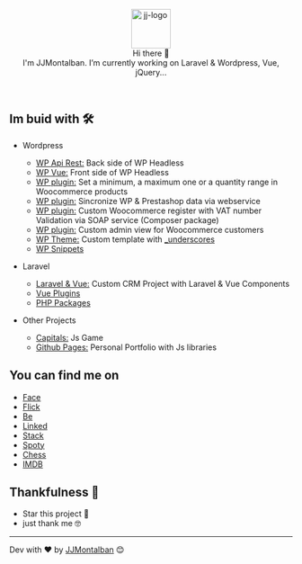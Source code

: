 <p align="center">

  <a href="https://jjmontalban.github.io" target="_blank">
    <img alt="jj-logo" height="70" alt="Amplication Logo" src="https://filmder.jjmontalban.com/img/logoJJ.png"/>
  </a>
  <br>
  Hi there 👋
  <br>
  I'm JJMontalban. I’m currently working on Laravel & Wordpress, Vue, jQuery...
</p>
 <br>



## Im buid with 🛠️

* Wordpress

  * [WP Api Rest:](https://github.com/jjmontalban/filmder-back) Back side of WP Headless
  * [WP Vue:](https://github.com/jjmontalban/filmder-front) Front side of WP Headless
  * [WP plugin:](https://wordpress.org/plugins/product-quantity-settings/) Set a minimum, a maximum one or a quantity range in Woocommerce products
  * [WP plugin:](https://github.com/jjmontalban/ps-webservice) Sincronize WP & Prestashop data via webservice
  * [WP plugin:](https://github.com/jjmontalban/fmk-register) Custom Woocommerce register with VAT number Validation via SOAP service (Composer package)
  * [WP plugin:](https://github.com/jjmontalban/wp-customers) Custom admin view for Woocommerce customers 
  * [WP Theme:](https://github.com/jjmontalban/caramelotattoo) Custom template with [_underscores](https://underscores.me/)
  * [WP Snippets](https://gist.github.com/jjmontalban)


* Laravel

  * [Laravel & Vue:](https://github.com/jjmontalban/gbc) Custom CRM Project with Laravel & Vue Components
  * [Vue Plugins](https://github.com/jjmontalban/LVB)
  * [PHP Packages](https://github.com/jjmontalban/BORME)


* Other Projects

  * [Capitals:](https://github.com/jjmontalban/capitalsGame/blob/master/index.html) Js Game
  * [Github Pages:](https://jjmontalban.github.io) Personal Portfolio with Js libraries


## You can find me on

* [Face](https://www.facebook.com/jjm0ntalban)
* [Flick](https://www.flickr.com/photos/kinkijurado/)
* [Be](https://www.behance.net/jjmontalban)
* [Linked](https://www.linkedin.com/in/jjmontalban/)
* [Stack](https://stackoverflow.com/users/11540055/jjmontalban)
* [Spoty](https://open.spotify.com/user/kinorro?si=Pk1jXLNHS-ildPBBtPObmA&nd=1)
* [Chess](https://www.chess.com/member/jjmontalban)
* [IMDB](https://www.imdb.com/user/ur22137408/)



## Thankfulness 🎁

* Star this project 📢 
* just thank me 🤓

---
Dev with ❤️ by [JJMontalban](https://jjmontalban.github.io) 😊
